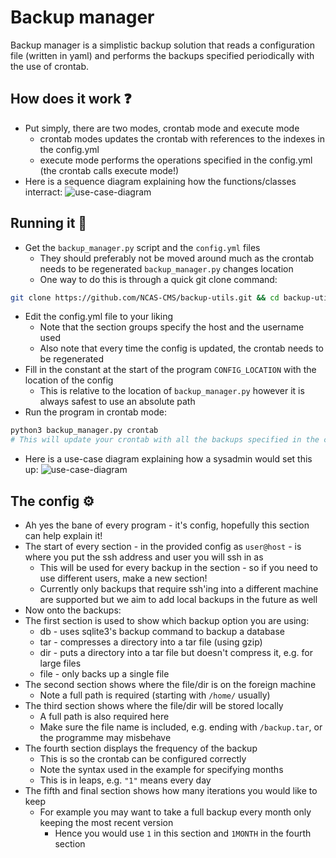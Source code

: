 # Backup manager
Backup manager is a simplistic backup solution that reads a configuration file (written in yaml) and performs the backups specified periodically with the use of crontab.

## How does it work ❓
* Put simply, there are two modes, crontab mode and execute mode
  * crontab modes updates the crontab with references to the indexes in the config.yml
  * execute mode performs the operations specified in the config.yml (the crontab calls execute mode!)
* Here is a sequence diagram explaining how the functions/classes interract:
![use-case-diagram](http://www.plantuml.com/plantuml/proxy?cache=no&src=https://raw.githubusercontent.com/NCAS-CMS/backup-utils/dev/diagrams/sequence-diagram.iuml)

## Running it 🏃
* Get the `backup_manager.py` script and the `config.yml` files
  * They should preferably not be moved around much as the crontab needs to be regenerated `backup_manager.py` changes location
  * One way to do this is through a quick git clone command:
```bash
git clone https://github.com/NCAS-CMS/backup-utils.git && cd backup-utils
```
* Edit the config.yml file to your liking
  * Note that the section groups specify the host and the username used
  * Also note that every time the config is updated, the crontab needs to be regenerated
* Fill in the constant at the start of the program `CONFIG_LOCATION` with the location of the config
  * This is relative to the location of `backup_manager.py` however it is always safest to use an absolute path
* Run the program in crontab mode:
```bash
python3 backup_manager.py crontab
# This will update your crontab with all the backups specified in the config file
```
* Here is a use-case diagram explaining how a sysadmin would set this up:
![use-case-diagram](http://www.plantuml.com/plantuml/proxy?cache=no&src=https://raw.githubusercontent.com/NCAS-CMS/backup-utils/dev/diagrams/use-case-diagram.iuml)

## The config ⚙️
* Ah yes the bane of every program - it's config, hopefully this section can help explain it!
* The start of every section - in the provided config as `user@host` - is where you put the ssh address and user you will ssh in as
  * This will be used for every backup in the section - so if you need to use different users, make a new section!
  * Currently only backups that require ssh'ing into a different machine are supported but we aim to add local backups in the future as well
*  Now onto the backups:
  * The first section is used to show which backup option you are using:
    * db - uses sqlite3's backup command to backup a database
    * tar - compresses a directory into a tar file (using gzip)
    * dir - puts a directory into a tar file but doesn't compress it, e.g. for large files
    * file - only backs up a single file
  * The second section shows where the file/dir is on the foreign machine
    * Note a full path is required (starting with `/home/` usually)
  * The third section shows where the file/dir will be stored locally
    * A full path is also required here
    * Make sure the file name is included, e.g. ending with `/backup.tar`, or the programme may misbehave
  * The fourth section displays the frequency of the backup
    * This is so the crontab can be configured correctly
    * Note the syntax used in the example for specifying months
    * This is in leaps, e.g. `"1"` means every day
  * The fifth and final section shows how many iterations you would like to keep
    * For example you may want to take a full backup every month only keeping the most recent version
      * Hence you would use `1` in this section and `1MONTH` in the fourth section